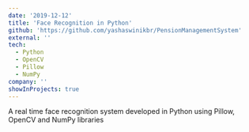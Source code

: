 ```yaml
---
date: '2019-12-12'
title: 'Face Recognition in Python'
github: 'https://github.com/yashaswinikbr/PensionManagementSystem'
external: ''
tech:
  - Python
  - OpenCV
  - Pillow
  - NumPy
company: ''
showInProjects: true
---
```


A real time face recognition system developed in Python using Pillow, OpenCV and NumPy libraries
